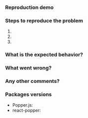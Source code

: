 <!--
Thanks for your interest in contributing to react-popper!  
Do you have any generic question about the library? Find us on Spectrum!

https://spectrum.chat/popper-js/react-popper

Do you want to report a bug?
Please, make sure to fill all the sections of the template before submitting any issue. 

Issues without the required informations will be closed.
Do not delete this template or it will be closed!

If your issue is a feature request please feel free to delete the template and describe it.  

Want your issue to be fixed earlier? Create a PR that introduces a CI test that fails
because of the bug you found!
-->

### Reproduction demo

<!--
Fork and/or modify this CodePen/CodeSandbox template to allow the contributors to easily reproduce your problem.  
If the problem can't be reproduced using these templates, explain why in this section.

- v0.x: https://codepen.io/FezVrasta/pen/KoxOJM
- v1.x: https://codesandbox.io/s/7mwkynymlq

-->


### Steps to reproduce the problem

1.  
2.  
3.  

### What is the expected behavior?

<!-- Describe what you would have expected. -->

### What went wrong?

<!-- Describe what went wrong. -->

### Any other comments?

<!-- Any additional information. -->

### Packages versions

- Popper.js: 
- react-popper:
